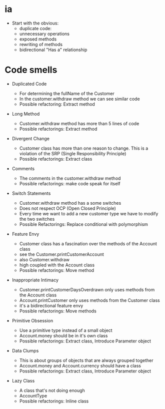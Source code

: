 # ia

- Start with the obvious:
	- duplicate code:
	- unnecessary operations
	- exposed methods
	- rewriting of methods
	- bidirectional "Has a" relationship
	


# Code smells

- Duplicated Code
  - For determining the fullName of the Customer
  - In the customer.withdraw method we can see similar code
  - Possible refactoring: Extract method

- Long Method
  - Customer.withdraw method has more than 5 lines of code
  - Possible refactorings: Extract method

- Divergent Change
  - Customer class has more than one reason to change. This is a violation of the SRP (Single Responsibility Principle)
  - Possible refactorings: Extract class

- Comments
  - The comments in the customer.withdraw method
  - Possible refactorings: make code speak for itself

- Switch Statements
  - Customer.withdraw method has a some switches
  - Does not respect OCP (Open Closed Principle)
  - Every time we want to add a new customer type we have to modify the two switches
  - Possible Refactorings: Replace conditional with polymorphism

- Feature Envy
  - Customer class has a fascination over the methods of the Account class
  - see the Customer.printCustomerAccount
  - also Customer.withdraw
  - high coupled with the Account class
  - Possible refactorings: Move method

- Inappropriate Intimacy
  - Customer.printCustomerDaysOverdrawn only uses methods from the Account class
  - Account.printCustomer only uses methods from the Customer class
  - it's a bidirectional feature envy
  - Possible refactorings: Move methods

- Primitive Obsession
  - Use a primitive type instead of a small object
  - Account.money should be in it's own class
  - Possible refactorings: Extract class, Introduce Parameter object

- Data Clumps
  - This is about groups of objects that are always grouped together
  - Account.money and Account.currency should have a class
  - Possible refactorings: Extract class, Introduce Parameter object

- Lazy Class
  - A class that's not doing enough
  - AccountType
  - Possible refactorings: Inline class
